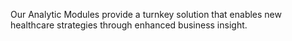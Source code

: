 Our Analytic Modules provide a turnkey solution that enables new healthcare strategies through enhanced business insight.
